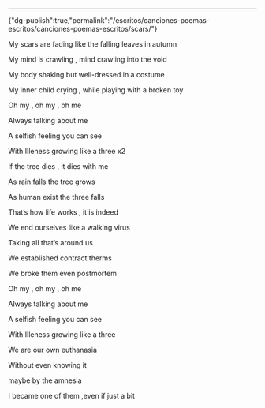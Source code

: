 ---
{"dg-publish":true,"permalink":"/escritos/canciones-poemas-escritos/canciones-poemas-escritos/scars/"}

 

My scars are fading like the falling leaves in autumn

My mind is crawling , mind crawling into the void

My body shaking but well-dressed in a costume

My inner child crying , while playing with a broken toy

Oh my , oh my , oh me

Always talking about me

A selfish feeling you can see

With Illeness growing like a three x2

If the tree dies , it dies with me

As rain falls the tree grows

As human exist the three falls

That’s how life works , it is indeed

We end ourselves like a walking virus

Taking all that’s around us

We established contract therms

We broke them even postmortem

Oh my , oh my , oh me

Always talking about me

A selfish feeling you can see

With Illeness growing like a three

We are our own euthanasia

Without even knowing it

maybe by the amnesia

I became one of them ,even if just a bit
